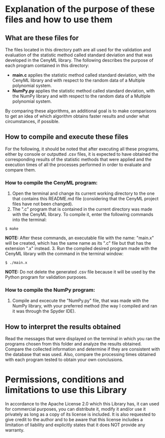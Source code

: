 
# Explanation of the purpose of these files and how to use them
  
## What are these files for
The files located in this directory path are all used for the validation and evaluation of the statistic method called standard deviation and that was developed in the CenyML library. The following describes the purpose of each program contained in this directory:

- **main.c** applies the statistic method called standard deviation, with the CenyML library and with respect to the random data of a Multiple polynomial system.
- **NumPy.py** applies the statistic method called standard deviation, with the NumPy library and with respect to the random data of a Multiple polynomial system.

By comparing these algorithms, an additional goal is to make comparisons to get an idea of which algorithm obtains faster results and under what circumstances, if possible.

## How to compile and execute these files
For the following, it should be noted that after executing all these programs, either by console or outputted .csv files, it is expected to have obtained the corresponding results of the statistic methods that were applied and the execution times of all the processes performed in order to evaluate and compare them.

### How to compile the CenyML program:
1. Open the terminal and change its current working directory to the one that contains this README.md file (considering that the CenyML project files have not been changed).
2. The ".c" program that is contained in the current directory was made with the CenyML library. To compile it, enter the following commands into the terminal:

```console
$ make
```

**NOTE:** After these commands, an executable file with the name: "main.x" will be created, which has the same name as its ".c" file but that has the extension ".x" instead.
3. Run the compiled desired program made with the CenyML library with the command in the terminal window:

```console
$ ./main.x
```

**NOTE:** Do not delete the generated .csv file because it will be used by the Python program for validation purposes.

### How to compile the NumPy program:
1. Compile and excecute the "NumPy.py" file, that was made with the NumPy library, with your preferred method (the way I compiled and ran it was through the Spyder IDE).

## How to interpret the results obtained
Read the messages that were displayed on the terminal in which you ran the programs chosen from this folder and analyze the results obtained. Compare the collected information and determine if they are consistent with the database that was used. Also, compare the processing times obtained with each program tested to obtain your own conclusions.

# Permissions, conditions and limitations to use this Library  
In accordance to the Apache License 2.0 which this Library has, it can used for commercial purposes, you can distribute it, modify it and/or use it privately as long as a copy of its license is included. It is also requested to give credit to the author and to be aware that this license includes a limitation of liability and explicitly states that it does NOT provide any warranty.
